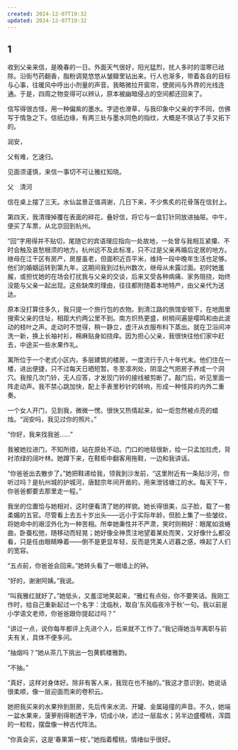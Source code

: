 ```yaml
---
created: 2024-12-07T19:32
updated: 2024-12-07T19:32
---
```

## 1

收到父亲来信，是晚春的一日。外面天气很好，阳光猛烈，扰人多时的湿寒已祛除。沿街芍药翻香，脂粉调晃悠悠从皱瓣里钻出来。行人也渐多，带着各自的目标与心事，往暖风中呼出小剂量的声音。我略微拉开窗帘，使房间与外界的光线连通。于是，四周之物变得可以辨认，原本被幽暗侵占的空间都还回来了。

信写得很古怪，用一种偏紫的墨水。字迹也潦草，与我印象中父亲的字不同，仿佛写于情急之下。信纸边缘，有两三处与墨水同色的指纹，大概是不慎沾了手又拓下的。

润安，

父有难，乞速归。

见面须谨慎，来信一事切不可让雅红知晓。

父　清河

信在桌上摆了三天。水仙盆景正值凋谢，几日下来，不少焦炙的花骨落在信封上。

第四天，我清理掉覆在表面的碎花，叠好信，将它与一盒钉针同放进抽屉。中午，便买了车票，从北京回到杭州。

“回”字用得并不贴切，尾随它的宾语理应指向一处故地，一处曾与我相互紧攥、不时会触及哀愁根须的地方。杭州远不及此标准，只不过是父亲再婚后定居的地方。继母在江干区有房产，房屋虽老，但面积近百平米，维持一段中晚年生活也足够。他们的婚姻运转到第九年，这期间我到过杭州数次，继母从未露过面。初时她羞赧，或担忧她的在场会打扰我与父亲的交谈，后来又受各种病痛、家务阻挠，始终没能与父亲一起出现。这些缺席的理由，往往都附随着本地特产，由父亲代为送达。

原本没打算住多久，我只提一个旅行包的衣物。到清江路的旅馆安顿下，在地图里搜索父亲的住址，相距大约两公里不到。南方炽热更盛，树梢间遍是嘤鸣和由此波动的枝叶之声。走动时不觉得，稍一静立，虚汗从衣服布料下蒸出。就在卫浴间冲洗一新，换上长袖衬衫，棉麻贴身如挠痒。因为担心父亲，我很快往他们家中赶去，中途买一些水果作礼。

寓所位于一个老式小区内，多层建筑的楼房，一度流行于八十年代末。他们住在一楼，进出便捷，只不过每天日晒短暂。冬至凛冽处，阴湿之气把房子养成一个洞穴。我按几次门铃，无人应答，才发现门铃的接线被剪断了。敲门后，听见里面一阵走动声。我不禁心跳加快，配上手表里秒针的转响，形成一种怪异的内外二重奏。

一个女人开门，见到我，微微一愣。很快又热情起来，如一炬忽然被点亮的蜡烛。“润安吗，我见过你的照片。”

“你好，我来找我爸……”

我被她拉进门，不知所措，站在原处不动。门口的地毯很新，绘一只孟加拉虎，背衬浓绿的阔叶林。她蹲下来，在鞋柜中翻客用拖鞋，一边和我讲话。

“你爸爸出去散步了。”她把鞋递给我，领我到沙发前，“这里附近有一条贴沙河，你听过吗？是杭州城的护城河，唐懿宗年间开凿的，用来泄钱塘江的水。每天下午，你爸爸都要去那里走一程。”

我坐的位置恰与她相对，这时便看清了她的样貌。她长得很美，瓜子脸，载了一套柔媚的五官。尽管看上去五十岁出头——远小于实际年龄，但脸上集了一些皱纹，将她命中的艰涩外化为一种苦相。所幸她秉性并不严肃，笑时则稍好：眼尾如浪蜷曲，卧蚕松弛，随移动而轻晃；她好像全神贯注地望着某处而笑，又好像什么都没看，只是任由眼睛睁着——倒不是更显年轻，反而是凭美人迟暮之感，唤起了人们的宽容。

“五点前，你爸爸会回来。”她转头看了一眼墙上的钟。

“好的，谢谢阿姨。”我说。

“叫我雅红就好了。”她低头，又羞涩地笑起来，“雅红有点俗，你不要笑话。我刚工作时，给自己重新起过一个名字：沈临秋，取自‘东风临夜冷于秋’一句。我以前是小学语文老师，你爸爸跟你提起过吗？”

“讲过一点，说你每年都评上先进个人，后来就不工作了。”我记得她当年离职与前夫有关，具体不便多问。

“抽烟吗？”她从茶几下挑出一包黄鹤楼雅韵。

“不抽。”

“真好，这样对身体好。除非有客人来，我现在也不抽的。”我这才意识到，她说话很柔顺，像一层迎面而来的卷积云。

她把我买来的水果拎到厨房，先后传来水流、开罐、金属碰撞的声音。不久，她端一盆水果来，菠萝削得剔透干净，切成小块，滤过一层盐水；另半边盛樱桃，浑圆的一粒粒，摆盘像一种古代阵法。

“你真会买，这是‘春果第一枝’。”她指着樱桃，情绪似乎很好。